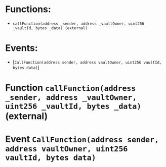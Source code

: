# Functions:

- `callFunction(address _sender, address _vaultOwner, uint256 _vaultId, bytes _data) (external)`

# Events:

- [`CallFunction(address sender, address vaultOwner, uint256 vaultId, bytes data)`]

# Function `callFunction(address _sender, address _vaultOwner, uint256 _vaultId, bytes _data)` (external)

# Event `CallFunction(address sender, address vaultOwner, uint256 vaultId, bytes data)`
